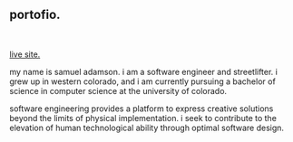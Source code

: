 ## portofio.
<br/>

[live site.](https://samueladamson.github.io)

my name is samuel adamson. i am a software engineer and streetlifter. i grew up in western colorado, and i am currently pursuing a bachelor of science in computer science at the university of colorado.

software engineering provides a platform to express creative solutions beyond the limits of physical implementation. i seek to contribute to the elevation of human technological ability through optimal software design. 
